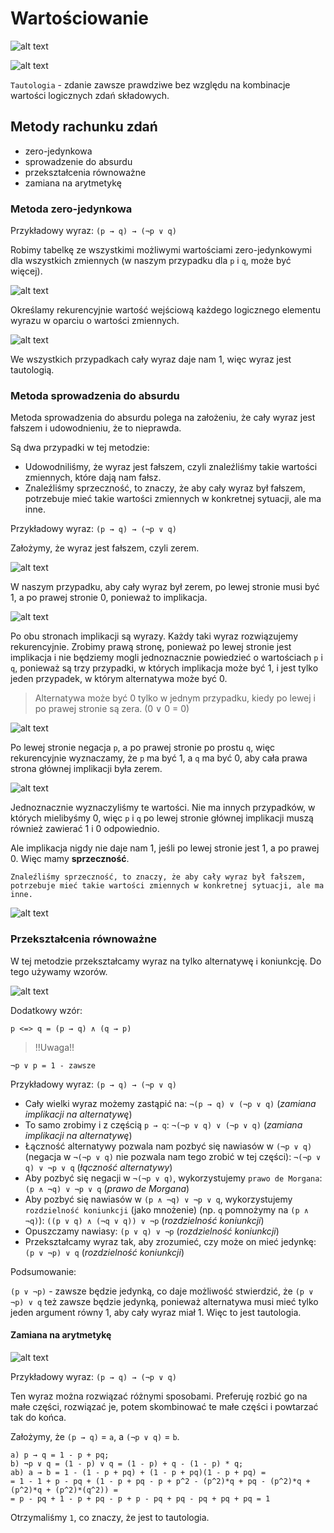 # Wartościowanie

![alt text](./img/image.png)

![alt text](./img/image-1.png)

`Tautologia` - zdanie zawsze prawdziwe bez względu na kombinacje wartości logicznych zdań składowych.

## Metody rachunku zdań

- zero-jedynkowa
- sprowadzenie do absurdu
- przekształcenia równoważne
- zamiana na arytmetykę

### Metoda zero-jedynkowa

Przykładowy wyraz: `(p → q) → (¬p ∨ q)`

Robimy tabelkę ze wszystkimi możliwymi wartościami zero-jedynkowymi dla wszystkich zmiennych (w naszym przypadku dla `p` i `q`, może być więcej).

![alt text](./img/image-3.png)

Określamy rekurencyjnie wartość wejściową każdego logicznego elementu wyrazu w oparciu o wartości zmiennych.

![alt text](./img/image-2.png)

We wszystkich przypadkach cały wyraz daje nam 1, więc wyraz jest tautologią.

### Metoda sprowadzenia do absurdu

Metoda sprowadzenia do absurdu polega na założeniu, że cały wyraz jest fałszem i udowodnieniu, że to nieprawda.

Są dwa przypadki w tej metodzie:

- Udowodniliśmy, że wyraz jest fałszem, czyli znaleźliśmy takie wartości zmiennych, które dają nam fałsz.
- Znaleźliśmy sprzeczność, to znaczy, że aby cały wyraz był fałszem, potrzebuje mieć takie wartości zmiennych w konkretnej sytuacji, ale ma inne.

Przykładowy wyraz: `(p → q) → (¬p ∨ q)`

Założymy, że wyraz jest fałszem, czyli zerem.

![alt text](./img/image-4.png)

W naszym przypadku, aby cały wyraz był zerem, po lewej stronie musi być 1, a po prawej stronie 0, ponieważ to implikacja.

![alt text](./img/image-5.png)

Po obu stronach implikacji są wyrazy. Każdy taki wyraz rozwiązujemy rekurencyjnie. Zrobimy prawą stronę, ponieważ po lewej stronie jest implikacja i nie będziemy mogli jednoznacznie powiedzieć o wartościach `p` i `q`, ponieważ są trzy przypadki, w których implikacja może być 1, i jest tylko jeden przypadek, w którym alternatywa może być 0.

> Alternatywa może być 0 tylko w jednym przypadku, kiedy po lewej i po prawej stronie są zera. (0 ∨ 0 = 0)

![alt text](./img/image-6.png)

Po lewej stronie negacja `p`, a po prawej stronie po prostu `q`, więc rekurencyjnie wyznaczamy, że `p` ma być 1, a `q` ma być 0, aby cała prawa strona głównej implikacji była zerem.

![alt text](./img/image-7.png)

Jednoznacznie wyznaczyliśmy te wartości. Nie ma innych przypadków, w których mielibyśmy 0, więc `p` i `q` po lewej stronie głównej implikacji muszą również zawierać 1 i 0 odpowiednio.

Ale implikacja nigdy nie daje nam 1, jeśli po lewej stronie jest 1, a po prawej 0. Więc mamy __sprzeczność__. 

    Znaleźliśmy sprzeczność, to znaczy, że aby cały wyraz był fałszem, potrzebuje mieć takie wartości zmiennych w konkretnej sytuacji, ale ma inne.

![alt text](./img/image-8.png)

### Przekształcenia równoważne

W tej metodzie przekształcamy wyraz na tylko alternatywę i koniunkcję. Do tego używamy wzorów.

![alt text](./img/image-9.png)

Dodatkowy wzór:

`p <=> q = (p → q) ∧ (q → p)`

> !!Uwaga!!

    ¬p ∨ p = 1 - zawsze

Przykładowy wyraz: `(p → q) → (¬p ∨ q)`

- Cały wielki wyraz możemy zastąpić na: `¬(p → q) ∨ (¬p ∨ q)` (_zamiana implikacji na alternatywę_)
- To samo zrobimy i z częścią `p → q`: `¬(¬p ∨ q) ∨ (¬p ∨ q)` (_zamiana implikacji na alternatywę_)
- Łączność alternatywy pozwala nam pozbyć się nawiasów w `(¬p ∨ q)` (negacja w `¬(¬p ∨ q)` nie pozwala nam tego zrobić w tej części): `¬(¬p ∨ q) ∨ ¬p ∨ q` (_łączność alternatywy_)
- Aby pozbyć się negacji w `¬(¬p ∨ q)`, wykorzystujemy `prawo de Morgana`: `(p ∧ ¬q) ∨ ¬p ∨ q` (_prawo de Morgana_)
- Aby pozbyć się nawiasów w `(p ∧ ¬q) ∨ ¬p ∨ q`, wykorzystujemy `rozdzielność koniunkcji` (jako mnożenie) (np. `q` pomnożymy na `(p ∧ ¬q)`): `((p ∨ q) ∧ (¬q ∨ q)) ∨ ¬p` (_rozdzielność koniunkcji_)
- Opuszczamy nawiasy: `(p ∨ q) ∨ ¬p` (_rozdzielność koniunkcji_)
- Przekształcamy wyraz tak, aby zrozumieć, czy może on mieć jedynkę: `(p ∨ ¬p) ∨ q` (_rozdzielność koniunkcji_)

Podsumowanie:

`(p ∨ ¬p)` - zawsze będzie jedynką, co daje możliwość stwierdzić, że `(p ∨ ¬p) ∨ q` też zawsze będzie jedynką, ponieważ alternatywa musi mieć tylko jeden argument równy 1, aby cały wyraz miał 1. Więc to jest tautologia.

#### Zamiana na arytmetykę

![alt text](./img/mat-wzory.png)

Przykładowy wyraz: `(p → q) → (¬p ∨ q)`

Ten wyraz można rozwiązać różnymi sposobami. Preferuję rozbić go na małe części, rozwiązać je, potem skombinować te małe części i powtarzać tak do końca.

Założymy, że `(p → q)` = `a`,
a `(¬p ∨ q)` = `b`.

    a) p → q = 1 - p + pq;
    b) ¬p ∨ q = (1 - p) ∨ q = (1 - p) + q - (1 - p) * q;
    ab) a → b = 1 - (1 - p + pq) + (1 - p + pq)(1 - p + pq) =
    = 1 - 1 + p - pq + (1 - p + pq - p + p^2 - (p^2)*q + pq - (p^2)*q + (p^2)*q + (p^2)*(q^2)) =
    = p - pq + 1 - p + pq - p + p - pq + pq - pq + pq + pq = 1

Otrzymaliśmy `1`, co znaczy, że jest to tautologia.